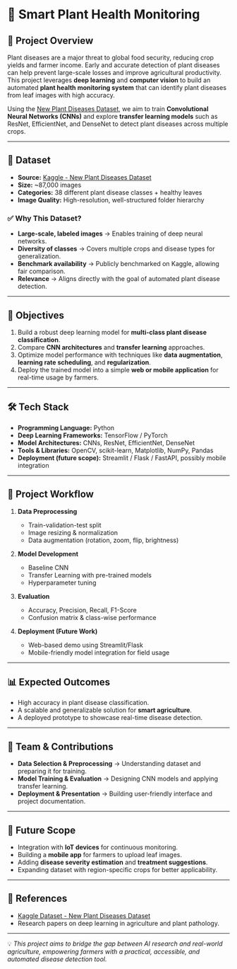 # 🌱 Smart Plant Health Monitoring

## 📌 Project Overview
Plant diseases are a major threat to global food security, reducing crop yields and farmer income. Early and accurate detection of plant diseases can help prevent large-scale losses and improve agricultural productivity.  
This project leverages **deep learning** and **computer vision** to build an automated **plant health monitoring system** that can identify plant diseases from leaf images with high accuracy.

Using the [New Plant Diseases Dataset](https://www.kaggle.com/datasets/vipoooool/new-plant-diseases-dataset?resource=download), we aim to train **Convolutional Neural Networks (CNNs)** and explore **transfer learning models** such as ResNet, EfficientNet, and DenseNet to detect plant diseases across multiple crops.

---

## 📂 Dataset
- **Source:** [Kaggle - New Plant Diseases Dataset](https://www.kaggle.com/datasets/vipoooool/new-plant-diseases-dataset?resource=download)  
- **Size:** ~87,000 images  
- **Categories:** 38 different plant disease classes + healthy leaves  
- **Image Quality:** High-resolution, well-structured folder hierarchy  

### ✅ Why This Dataset?
- **Large-scale, labeled images** → Enables training of deep neural networks.  
- **Diversity of classes** → Covers multiple crops and disease types for generalization.  
- **Benchmark availability** → Publicly benchmarked on Kaggle, allowing fair comparison.  
- **Relevance** → Aligns directly with the goal of automated plant disease detection.  

---

## 🎯 Objectives
1. Build a robust deep learning model for **multi-class plant disease classification**.  
2. Compare **CNN architectures** and **transfer learning** approaches.  
3. Optimize model performance with techniques like **data augmentation**, **learning rate scheduling**, and **regularization**.  
4. Deploy the trained model into a simple **web or mobile application** for real-time usage by farmers.  

---

## 🛠️ Tech Stack
- **Programming Language:** Python  
- **Deep Learning Frameworks:** TensorFlow / PyTorch  
- **Model Architectures:** CNNs, ResNet, EfficientNet, DenseNet  
- **Tools & Libraries:** OpenCV, scikit-learn, Matplotlib, NumPy, Pandas  
- **Deployment (future scope):** Streamlit / Flask / FastAPI, possibly mobile integration  

---

## 🚀 Project Workflow
1. **Data Preprocessing**  
   - Train-validation-test split  
   - Image resizing & normalization  
   - Data augmentation (rotation, zoom, flip, brightness)  

2. **Model Development**  
   - Baseline CNN  
   - Transfer Learning with pre-trained models  
   - Hyperparameter tuning  

3. **Evaluation**  
   - Accuracy, Precision, Recall, F1-Score  
   - Confusion matrix & class-wise performance  

4. **Deployment (Future Work)**  
   - Web-based demo using Streamlit/Flask  
   - Mobile-friendly model integration for field usage  

---

## 📊 Expected Outcomes
- High accuracy in plant disease classification.  
- A scalable and generalizable solution for **smart agriculture**.  
- A deployed prototype to showcase real-time disease detection.  

---

## 👥 Team & Contributions
- **Data Selection & Preprocessing** → Understanding dataset and preparing it for training.  
- **Model Training & Evaluation** → Designing CNN models and applying transfer learning.  
- **Deployment & Presentation** → Building user-friendly interface and project documentation.  

---

## 🔮 Future Scope
- Integration with **IoT devices** for continuous monitoring.  
- Building a **mobile app** for farmers to upload leaf images.  
- Adding **disease severity estimation** and **treatment suggestions**.  
- Expanding dataset with region-specific crops for better applicability.  

---

## 📜 References
- [Kaggle Dataset - New Plant Diseases Dataset](https://www.kaggle.com/datasets/vipoooool/new-plant-diseases-dataset?resource=download)  
- Research papers on deep learning in agriculture and plant pathology.  

---

💡 *This project aims to bridge the gap between AI research and real-world agriculture, empowering farmers with a practical, accessible, and automated disease detection tool.*
